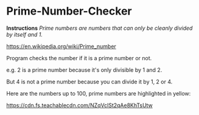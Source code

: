 # Prime-Number-Checker

**Instructions**
*Prime numbers are numbers that can only be cleanly divided by itself and 1.*

https://en.wikipedia.org/wiki/Prime_number

Program checks the number if it is a prime number or not.

e.g. 2 is a prime number because it's only divisible by 1 and 2.

But 4 is not a prime number because you can divide it by 1, 2 or 4.

Here are the numbers up to 100, prime numbers are highlighted in yellow:

https://cdn.fs.teachablecdn.com/NZqVclSt2qAe8KhTsUtw
